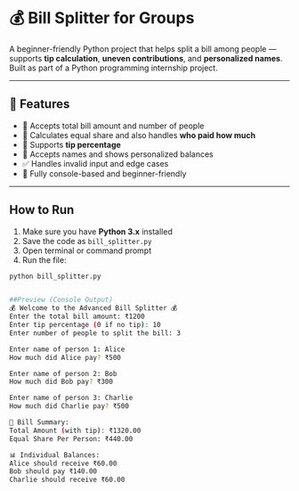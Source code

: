 # 💰 Bill Splitter for Groups

A beginner-friendly Python project that helps split a bill among people — supports **tip calculation**, **uneven contributions**, and **personalized names**. Built as part of a Python programming internship project.

---

## 📌 Features

- 🔢 Accepts total bill amount and number of people
- 💸 Calculates equal share and also handles **who paid how much**
- 🧾 Supports **tip percentage**
- 👥 Accepts names and shows personalized balances
- ✅ Handles invalid input and edge cases
- 🔁 Fully console-based and beginner-friendly

---

##  How to Run

1. Make sure you have **Python 3.x** installed
2. Save the code as `bill_splitter.py`
3. Open terminal or command prompt
4. Run the file:
```bash
python bill_splitter.py


##Preview (Console Output)
💰 Welcome to the Advanced Bill Splitter 💰
Enter the total bill amount: ₹1200
Enter tip percentage (0 if no tip): 10
Enter number of people to split the bill: 3

Enter name of person 1: Alice
How much did Alice pay? ₹500

Enter name of person 2: Bob
How much did Bob pay? ₹300

Enter name of person 3: Charlie
How much did Charlie pay? ₹500

🧾 Bill Summary:
Total Amount (with tip): ₹1320.00
Equal Share Per Person: ₹440.00

📊 Individual Balances:
Alice should receive ₹60.00
Bob should pay ₹140.00
Charlie should receive ₹60.00

